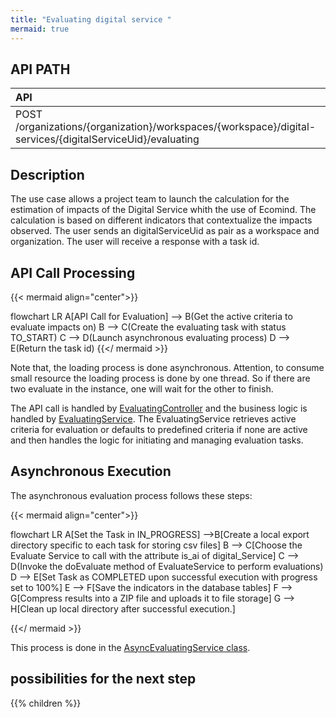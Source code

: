 ```yaml
---
title: "Evaluating digital service "
mermaid: true
---
```


## API PATH

| API                                                                                                         | Swagger                                                                                                              | Use Cases                                                                                                                      |
|:------------------------------------------------------------------------------------------------------------|----------------------------------------------------------------------------------------------------------------------|:-------------------------------------------------------------------------------------------------------------------------------|
| POST /organizations/{organization}/workspaces/{workspace}/digital-services/{digitalServiceUid}/evaluating | [Input/Output](https://saas-g4it.com/api/swagger-ui/index.html#/inventory-evaluating/launchEvaluatingDigitalService) | [Estimate a digital service]({{% ref "/2-functional-documentation/use_cases/uc_digital_services/uc4_launch_estimation.md" %}}) |

## Description

The use case allows a project team to launch the calculation for the estimation of impacts of the Digital Service whith the use of Ecomind. The
calculation is based on different indicators that contextualize the impacts observed. The user sends an
digitalServiceUid as pair as a workspace and organization.
The user will receive a response with a task id.

## API Call Processing

{{< mermaid align="center">}}

flowchart LR
A[API Call for Evaluation] --> B(Get the active criteria to evaluate impacts on)
B --> C(Create the evaluating task with status TO_START)
C --> D(Launch asynchronous evaluating process)
D --> E(Return the task id)
{{</ mermaid >}}

Note that, the loading process is done asynchronous.
Attention, to consume small resource the loading process is done by one thread. So if there are two evaluate
in the instance, one will wait for the other to finish.

The API call is handled
by [EvaluatingController](https://github.com/G4ITTeam/g4it/blob/main/services/backend/src/main/java/com/soprasteria/g4it/backend/apievaluating/controller/EvaluatingController.java)
and the business logic is handled
by [EvaluatingService](https://github.com/G4ITTeam/g4it/blob/main/services/backend/src/main/java/com/soprasteria/g4it/backend/apievaluating/business/EvaluatingService.java).
The EvaluatingService retrieves active criteria for evaluation or defaults to predefined criteria if none are active and
then handles the logic for initiating and managing evaluation tasks.

## Asynchronous Execution

The asynchronous evaluation process follows these steps:

{{< mermaid align="center">}}

flowchart LR
A[Set the Task in IN_PROGRESS] -->B[Create a local export directory specific to each task for storing csv files]
B --> C[Choose the Evaluate Service to call with the attribute is_ai of digital_Service]
C --> D(Invoke the doEvaluate method of EvaluateService to perform evaluations)
D --> E[Set Task as COMPLETED upon successful execution with progress set to 100%]
E --> F[Save the indicators in the database tables]
F --> G[Compress results into a ZIP file and uploads it to file storage]
G --> H[Clean up local directory after successful execution.]

{{</ mermaid >}}

This process is done in
the [AsyncEvaluatingService class](https://github.com/G4ITTeam/g4it/blob/main/services/backend/src/main/java/com/soprasteria/g4it/backend/apievaluating/business/asyncevaluatingservice/AsyncEvaluatingService.java).

## possibilities for the next step

{{% children %}}

